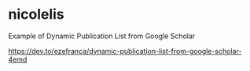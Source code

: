 # nicolelis
Example of Dynamic Publication List from Google Scholar

https://dev.to/ezefranca/dynamic-publication-list-from-google-scholar-4emd

